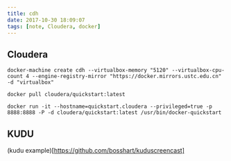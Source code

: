 ```yaml
---
title: cdh
date: 2017-10-30 18:09:07
tags: [note, Cloudera, docker]
---
```

## Cloudera

```
docker-machine create cdh --virtualbox-memory "5120" --virtualbox-cpu-count 4 --engine-registry-mirror "https://docker.mirrors.ustc.edu.cn" -d "virtualbox"
```
```
docker pull cloudera/quickstart:latest
```

```
docker run -it --hostname=quickstart.cloudera --privileged=true -p 8888:8888 -P -d cloudera/quickstart:latest /usr/bin/docker-quickstart
```

## KUDU
(kudu example)[https://github.com/bosshart/kuduscreencast]


